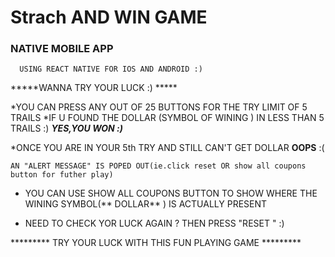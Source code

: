 # Strach AND WIN GAME 

### NATIVE MOBILE APP ###
      USING REACT NATIVE FOR IOS AND ANDROID :)
 *****WANNA TRY YOUR LUCK :) *****
 
   *YOU CAN PRESS ANY OUT OF 25 BUTTONS FOR THE TRY LIMIT OF 5 TRAILS
      *IF U FOUND THE DOLLAR (SYMBOL OF WINING ) IN LESS THAN 5 TRAILS :)
         ***YES,YOU WON :)***
   
   
   *ONCE YOU ARE IN YOUR 5th TRY AND STILL CAN'T GET DOLLAR **OOPS** :( 
   
    AN "ALERT MESSAGE" IS POPED OUT(ie.click reset OR show all coupons button for futher play)
    
   * YOU CAN USE SHOW ALL COUPONS BUTTON TO SHOW WHERE THE WINING SYMBOL(** DOLLAR** ) IS ACTUALLY PRESENT
   
   * NEED TO CHECK YOR LUCK AGAIN ?
      THEN PRESS "RESET " :)
      
   *********  TRY YOUR LUCK WITH THIS FUN PLAYING GAME ********* 
      
      
      
      
    
    
   
 
